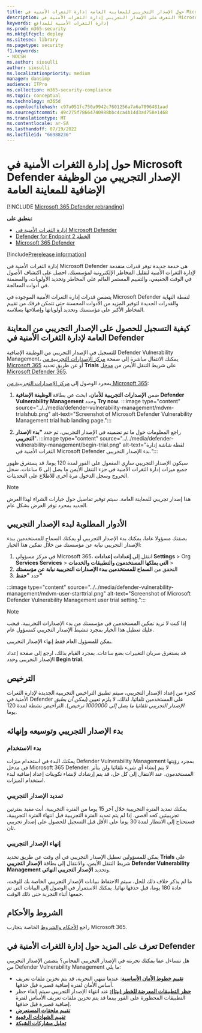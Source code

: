 ```yaml
---
title: حول الإصدار التجريبي للمعاينة العامة إدارة الثغرات الأمنية في Microsoft Defender
description: التعرف على الإصدار التجريبي إدارة الثغرات الأمنية في Microsoft Defender
keywords: إدارة الثغرات الأمنية للمدافع
ms.prod: m365-security
ms.mktglfcycl: deploy
ms.sitesec: library
ms.pagetype: security
f1.keywords:
- NOCSH
ms.author: siosulli
author: siosulli
ms.localizationpriority: medium
manager: dansimp
audience: ITPro
ms.collection: m365-security-compliance
ms.topic: conceptual
ms.technology: m365d
ms.openlocfilehash: c97a051fc750a9942c7601256a7a6a7096481aad
ms.sourcegitcommit: 49c275f78664740988bbc4ca4b14d3ad758e1468
ms.translationtype: MT
ms.contentlocale: ar-SA
ms.lasthandoff: 07/19/2022
ms.locfileid: "66988236"
---
```

# <a name="about-the-microsoft-defender-vulnerability-management-public-preview-add-on-trial"></a>حول إدارة الثغرات الأمنية في Microsoft Defender الإصدار التجريبي من الوظيفة الإضافية للمعاينة العامة

[!INCLUDE [Microsoft 365 Defender rebranding](../../includes/microsoft-defender.md)]

**ينطبق على:**

- [إدارة الثغرات الأمنية في Microsoft Defender](../defender-vulnerability-management/index.yml)
- [Defender for Endpoint الخطة 2](https://go.microsoft.com/fwlink/p/?linkid=2154037)
- [Microsoft 365 Defender](https://go.microsoft.com/fwlink/?linkid=2118804)

[!include[Prerelease information](../../includes/prerelease.md)]

إدارة الثغرات الأمنية في Microsoft Defender هي خدمة جديدة توفر قدرات متقدمة لإدارة الثغرات الأمنية لتقليل المخاطر الإلكترونية لمؤسستك. احصل على اكتشاف الأصول في الوقت الحقيقي، والتقييم المستمر القائم على المخاطر وتحديد الأولويات، والمضمنة في أدوات المعالجة.

يتضمن قدرات إدارة الثغرات الأمنية الموجودة في Microsoft Defender لنقطة النهاية والقدرات الجديدة لتوفير المزيد من الأدوات المحسنة حتى تتمكن فرقك من تقييم المخاطر الأكبر على مؤسستك وتحديد أولوياتها وإصلاحها بسلاسة.

## <a name="how-to-sign-up-for-the-defender-vulnerability-management-public-preview-add-on-trial"></a>كيفية التسجيل للحصول على الإصدار التجريبي من المعاينة العامة لإدارة الثغرات الأمنية في Defender

للتسجيل في الإصدار التجريبي من الوظيفة الإضافية Defender Vulnerability Management، يمكنك الانتقال مباشرة إلى صفحة [مركز الإصدارات التجريبية من Microsoft 365](https://security.microsoft.com/trialHorizontalHub) أو عن طريق تحديد **Trials** على شريط التنقل الأيمن من [مدخل Microsoft Defender 365](https://security.microsoft.com/homepage).

بمجرد الوصول إلى [مركز الإصدارات التجريبية من Microsoft 365](https://security.microsoft.com/trialHorizontalHub):

1. ضمن **الإصدارات التجريبية للأمان**، ابحث عن بطاقة **الوظيفة الإضافية Defender Vulnerability Management** وحدد **Try now**.
:::image type="content" source="../../media/defender-vulnerability-management/mdvm-trialshub.png" alt-text="Screenshot of Microsoft Defender Vulnerability Management trial hub landing page.":::

2. راجع المعلومات حول ما تم تضمينه في الإصدار التجريبي، ثم حدد **"بدء الإصدار التجريبي**".
:::image type="content" source="../../media/defender-vulnerability-management/begin-trial.png" alt-text="لقطة شاشة إدارة الثغرات الأمنية في Microsoft Defender بدء الإصدار التجريبي.":::

سيكون الإصدار التجريبي ساري المفعول على الفور لمدة 120 يوما. قد يستغرق ظهور جميع ميزات إدارة الثغرات الأمنية في جزء التنقل الأيمن ما يصل إلى 6 ساعات. سجل الخروج وسجل الدخول مرة أخرى للاطلاع على التحديثات.

> [!NOTE]
> هذا إصدار تجريبي للمعاينة العامة. سيتم توفير تفاصيل حول خيارات الشراء لهذا العرض الجديد بمجرد توفر العرض بشكل عام.

## <a name="required-roles-for-starting-the-trial"></a>الأدوار المطلوبة لبدء الإصدار التجريبي

بصفتك مسؤولا عاما، يمكنك بدء الإصدار التجريبي أو يمكنك السماح للمستخدمين ببدء الإصدار التجريبي نيابة عن مؤسستك من خلال تمكين هذا الخيار:

1. في مركز مسؤولي Microsoft 365، انتقل إلى **إعدادات إعدادات Settings** >  Org **Services Services** > **التي يملكها المستخدمون والتطبيقات والخدمات** > 
2. التحقق من **السماح للمستخدمين ببدء الإصدارات التجريبية نيابة عن مؤسستك**
3. حدد **"حفظ"**

:::image type="content" source="../../media/defender-vulnerability-management/mdvm-user-starttrial.png" alt-text="Screenshot of Microsoft Defender Vulnerability Management user trial setting.":::

> [!NOTE]
> إذا كنت لا تريد تمكين المستخدمين في مؤسستك من بدء الإصدارات التجريبية، فيجب عليك تعطيل هذا الخيار بمجرد تنشيط الإصدار التجريبي كمسؤول عام.
>
> يمكن للمسؤول العام فقط إنهاء الإصدار التجريبي.

قد يستغرق سريان التغييرات بضع ساعات. بمجرد القيام بذلك، ارجع إلى صفحة إعداد الإصدار التجريبي وحدد **Begin trial**.

## <a name="licensing"></a>الترخيص

كجزء من إعداد الإصدار التجريبي، سيتم تطبيق التراخيص التجريبية الجديدة لإدارة الثغرات الأمنية في Defender على المستخدمين تلقائيا. لذلك، لا يلزم تعيين (_يمكن أن يطبق الإصدار التجريبي تلقائيا ما يصل إلى 1000000 ترخيص_). التراخيص نشطة لمدة 120 يوما.

## <a name="getting-started-extending-and-ending-the-trial"></a>بدء الإصدار التجريبي وتوسيعه وإنهائه

### <a name="getting-started"></a>بدء الاستخدام

يمكنك البدء في استخدام ميزات Defender Vulnerability Management بمجرد رؤيتها في مدخل Microsoft 365 Defender. لا يتم إنشاء أي شيء تلقائيا ولن يتأثر المستخدمون. عند الانتقال إلى كل حل، قد يتم إرشادك لإنشاء تكوينات إعداد إضافية لبدء استخدام الميزات.

### <a name="extending-the-trial"></a>تمديد الإصدار التجريبي

يمكنك تمديد الفترة التجريبية خلال آخر 15 يوما من الفترة التجريبية. أنت مقيد بفترتين تجريبيتين كحد أقصى. إذا لم يتم تمديد الفترة التجريبية قبل انتهاء الفترة التجريبية، فستحتاج إلى الانتظار لمدة 30 يوما على الأقل قبل التسجيل للحصول على إصدار تجريبي ثان.

### <a name="ending-the-trial"></a>إنهاء الإصدار التجريبي

يمكن للمسؤولين تعطيل الإصدار التجريبي في أي وقت عن طريق تحديد **Trials** على شريط التنقل الأيمن، والانتقال إلى بطاقة **الإصدار التجريبي Defender Vulnerability Management** وتحديد **الإصدار التجريبي النهائي**.

ما لم يذكر خلاف ذلك للحل، سيتم الاحتفاظ ببيانات الإصدار التجريبي الخاصة بك للوقت، عادة 180 يوما، قبل حذفها نهائيا. يمكنك الاستمرار في الوصول إلى البيانات التي تم جمعها أثناء التجربة حتى ذلك الوقت.

## <a name="terms-and-conditions"></a>الشروط والأحكام

راجع [الأحكام والشروط](/legal/microsoft-365/microsoft-365-trial) الخاصة بتجارب Microsoft 365.

## <a name="learn-more-about-defender-vulnerability-management"></a>تعرف على المزيد حول إدارة الثغرات الأمنية في Defender

هل تتساءل عما يمكنك تجربته في الإصدار التجريبي المجاني؟ يتضمن الإصدار التجريبي من Defender Vulnerability Management ما يلي:

- **[تقييم خطوط الأمان الأساسية](tvm-security-baselines.md)**: عندما تنتهي التجربة، قد يتم تخزين ملفات تعريف أساس الأمان لفترة إضافية قصيرة قبل حذفها.
- **[حظر التطبيقات المعرضة للخطر (بيتا):](tvm-block-vuln-apps.md)** عند انتهاء الإصدار التجريبي سيتم إلغاء حظر التطبيقات المحظورة على الفور بينما قد يتم تخزين ملفات تعريف الأساس لفترة إضافية قصيرة قبل حذفها.
- **[تقييم ملحقات المستعرض](tvm-browser-extensions.md)**
- **[تقييم الشهادات الرقمية](tvm-certificate-inventory.md)**
- **[تحليل مشاركات الشبكة](tvm-network-share-assessment.md)**
